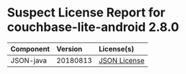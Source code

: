 
Suspect License Report for couchbase-lite-android 2.8.0
=======================================================

|Component|Version|License(s)|
| :--- | :--- | :--- |
|JSON-java|20180813|[JSON License](../../license-data/1e26c7bd-0277-479d-bc67-454ff0686faa.txt)|
